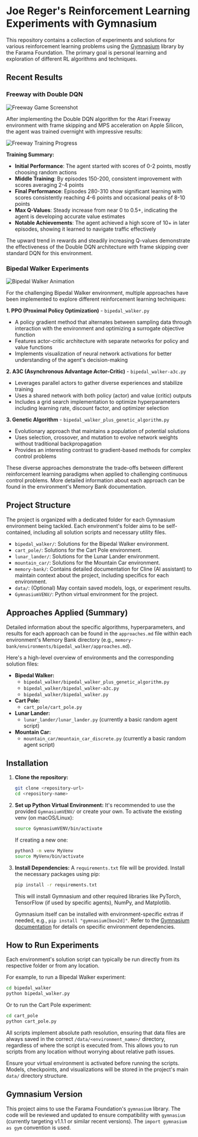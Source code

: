 # Joe Reger's Reinforcement Learning Experiments with Gymnasium

This repository contains a collection of experiments and solutions for various reinforcement learning problems using the [Gymnasium](https://gymnasium.farama.org/) library by the Farama Foundation. The primary goal is personal learning and exploration of different RL algorithms and techniques.

## Recent Results

### Freeway with Double DQN

![Freeway Game Screenshot](assets/freeway_screenshot.png)

After implementing the Double DQN algorithm for the Atari Freeway environment with frame skipping and MPS acceleration on Apple Silicon, the agent was trained overnight with impressive results:

![Freeway Training Progress](assets/freeway_training_progress_double_dqn.png)

**Training Summary:**
- **Initial Performance**: The agent started with scores of 0-2 points, mostly choosing random actions
- **Middle Training**: By episodes 150-200, consistent improvement with scores averaging 2-4 points
- **Final Performance**: Episodes 280-310 show significant learning with scores consistently reaching 4-6 points and occasional peaks of 8-10 points
- **Max Q-Values**: Steady increase from near 0 to 0.5+, indicating the agent is developing accurate value estimates
- **Notable Achievements**: The agent achieved a high score of 10+ in later episodes, showing it learned to navigate traffic effectively

The upward trend in rewards and steadily increasing Q-values demonstrate the effectiveness of the Double DQN architecture with frame skipping over standard DQN for this environment.

### Bipedal Walker Experiments

![Bipedal Walker Animation](assets/bipedal_walker.gif)

For the challenging Bipedal Walker environment, multiple approaches have been implemented to explore different reinforcement learning techniques:

**1. PPO (Proximal Policy Optimization)** - `bipedal_walker.py`
- A policy gradient method that alternates between sampling data through interaction with the environment and optimizing a surrogate objective function
- Features actor-critic architecture with separate networks for policy and value functions
- Implements visualization of neural network activations for better understanding of the agent's decision-making

**2. A3C (Asynchronous Advantage Actor-Critic)** - `bipedal_walker-a3c.py`
- Leverages parallel actors to gather diverse experiences and stabilize training
- Uses a shared network with both policy (actor) and value (critic) outputs
- Includes a grid search implementation to optimize hyperparameters including learning rate, discount factor, and optimizer selection

**3. Genetic Algorithm** - `bipedal_walker_plus_genetic_algorithm.py`
- Evolutionary approach that maintains a population of potential solutions
- Uses selection, crossover, and mutation to evolve network weights without traditional backpropagation
- Provides an interesting contrast to gradient-based methods for complex control problems

These diverse approaches demonstrate the trade-offs between different reinforcement learning paradigms when applied to challenging continuous control problems. More detailed information about each approach can be found in the environment's Memory Bank documentation.

## Project Structure

The project is organized with a dedicated folder for each Gymnasium environment being tackled. Each environment's folder aims to be self-contained, including all solution scripts and necessary utility files.

-   `bipedal_walker/`: Solutions for the Bipedal Walker environment.
-   `cart_pole/`: Solutions for the Cart Pole environment.
-   `lunar_lander/`: Solutions for the Lunar Lander environment.
-   `mountain_car/`: Solutions for the Mountain Car environment.
-   `memory-bank/`: Contains detailed documentation for Cline (AI assistant) to maintain context about the project, including specifics for each environment.
-   `data/`: (Optional) May contain saved models, logs, or experiment results.
-   `GymnasiumVENV/`: Python virtual environment for the project.

## Approaches Applied (Summary)

Detailed information about the specific algorithms, hyperparameters, and results for each approach can be found in the `approaches.md` file within each environment's Memory Bank directory (e.g., `memory-bank/environments/bipedal_walker/approaches.md`).

Here's a high-level overview of environments and the corresponding solution files:

*   **Bipedal Walker:**
    *   `bipedal_walker/bipedal_walker_plus_genetic_algorithm.py`
    *   `bipedal_walker/bipedal_walker-a3c.py`
    *   `bipedal_walker/bipedal_walker.py`
*   **Cart Pole:**
    *   `cart_pole/cart_pole.py`
*   **Lunar Lander:**
    *   `lunar_lander/lunar_lander.py` (currently a basic random agent script)
*   **Mountain Car:**
    *   `mountain_car/mountain_car_discrete.py` (currently a basic random agent script)

## Installation

1.  **Clone the repository:**
    ```bash
    git clone <repository-url>
    cd <repository-name>
    ```

2.  **Set up Python Virtual Environment:**
    It's recommended to use the provided `GymnasiumVENV/` or create your own.
    To activate the existing venv (on macOS/Linux):
    ```bash
    source GymnasiumVENV/bin/activate
    ```
    If creating a new one:
    ```bash
    python3 -m venv MyVenv
    source MyVenv/bin/activate
    ```

3.  **Install Dependencies:**
    A `requirements.txt` file will be provided. Install the necessary packages using pip:
    ```bash
    pip install -r requirements.txt
    ```
    This will install Gymnasium and other required libraries like PyTorch, TensorFlow (if used by specific agents), NumPy, and Matplotlib.

    Gymnasium itself can be installed with environment-specific extras if needed, e.g., `pip install "gymnasium[box2d]"`. Refer to the [Gymnasium documentation](https://gymnasium.farama.org/environments/box2d/) for details on specific environment dependencies.

## How to Run Experiments

Each environment's solution script can typically be run directly from its respective folder or from any location.

For example, to run a Bipedal Walker experiment:
```bash
cd bipedal_walker
python bipedal_walker.py
```

Or to run the Cart Pole experiment:
```bash
cd cart_pole
python cart_pole.py
```

All scripts implement absolute path resolution, ensuring that data files are always saved in the correct `/data/<environment_name>/` directory, regardless of where the script is executed from. This allows you to run scripts from any location without worrying about relative path issues.

Ensure your virtual environment is activated before running the scripts. Models, checkpoints, and visualizations will be stored in the project's main `data/` directory structure.

## Gymnasium Version

This project aims to use the Farama Foundation's `gymnasium` library. The code will be reviewed and updated to ensure compatibility with `gymnasium` (currently targeting v1.1.1 or similar recent versions). The `import gymnasium as gym` convention is used.
